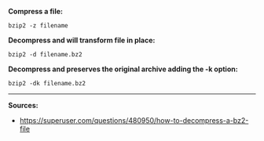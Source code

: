 **Compress a file:**
```
bzip2 -z filename
```

**Decompress and will transform file in place:**
```
bzip2 -d filename.bz2
```

**Decompress and preserves the original archive adding the -k option:**
```
bzip2 -dk filename.bz2
```

***
**Sources:**
* https://superuser.com/questions/480950/how-to-decompress-a-bz2-file
